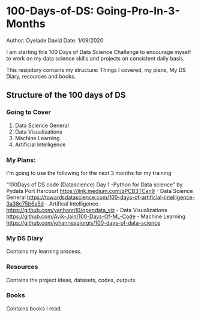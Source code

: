 # 100-Days-of-DS: Going-Pro-In-3-Months
Author: Oyelade David
Date: 1/09/2020

I am starting this 100 Days of Data Science Challenge to encourage myself to work on my data science skills and projects on consistent daily basis.

This resipitory contains my structure: Things I covered, my plans, My DS Diary, resources and books.

## Structure of the 100 days of DS

### Going to Cover
1. Data Science General
2. Data Visualizations 
3. Machine Learning 
4. Artificial Intelligence 

### My Plans:
I'm going to use the following for the next 3 months for my training

“100Days of DS code (Datascience) Day 1 -Python for Data science” by Pydata Port Harcourt https://link.medium.com/zPCB3TCan9 - Data Science General
https://towardsdatascience.com/100-days-of-artificial-intelligence-3a38c75b6a5d - Artifical Intelligence 
https://github.com/yanhann10/opendata_viz - Data Visualizations 
https://github.com/Avik-Jain/100-Days-Of-ML-Code - Machine Learning 
https://github.com/johannesgiorgis/100-days-of-data-science

### My DS Diary 
Contains my learning process. 

### Resources 
Contains the project ideas, datasets, codes, outputs.

### Books 
Contains books I read.

